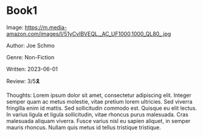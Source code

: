 # Book1

Image: https://m.media-amazon.com/images/I/51yCvlBVEQL._AC_UF1000,1000_QL80_.jpg

Author: Joe Schmo

Genre: Non-Fiction

Written: 2023-06-01

Review: 3/5🎗️

Thoughts: Lorem ipsum dolor sit amet, consectetur adipiscing elit. Integer semper quam ac metus molestie, vitae pretium lorem ultricies. Sed viverra fringilla enim id mattis. Sed sollicitudin commodo est. Quisque eu elit lectus. In varius ligula et ligula sollicitudin, vitae rhoncus purus malesuada. Cras malesuada aliquam viverra. Fusce varius nisl eu sapien aliquet, in semper mauris rhoncus. Nullam quis metus id tellus tristique tristique.
